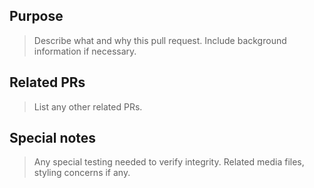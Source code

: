 ## Purpose
> Describe what and why this pull request. Include background information if necessary.

## Related PRs
> List any other related PRs.

## Special notes
> Any special testing needed to verify integrity.
> Related media files, styling concerns if any.
